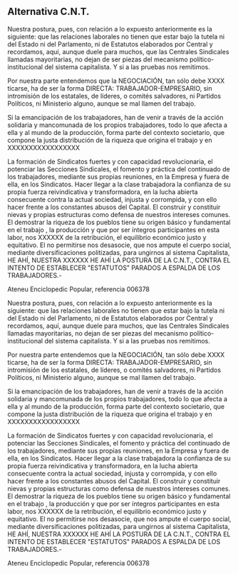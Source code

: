 ## Alternativa C.N.T.

Nuestra postura, pues, con relación a lo expuesto anteriormente es la
siguiente: que las relaciones laborales no tienen que estar bajo la
tutela ni del Estado ni del Parlamento, ni de Estatutos elaborados por
Central y recordamos, aquí, aunque duele para muchos, que las Centrales
Sindicales llamadas mayoritarias, no dejan de ser piezas del mecanismo
político-institucional del sistema capitalista. Y si a las pruebas nos
remitimos.

Por nuestra parte entendemos que la NEGOCIACIÓN, tan sólo debe XXXX
ticarse, ha de ser la forma DIRECTA: TRABAJADOR-EMPRESARIO, sin
intromisión de los estatales, de líderes, o comités salvadores, ni
Partidos Políticos, ni Ministerio alguno, aunque se mal llamen del
trabajo.

Si la emancipación de los trabajadores, han de venir a través de la
acción solidaria y mancomunada de los propios trabajadores, todo lo que
afecta a ella y al mundo de la producción, forma parte del contexto
societario, que compone la justa distribución de la riqueza que origina
el trabajo y en XXXXXXXXXXXXXXXXX

La formación de Sindicatos fuertes y con capacidad revolucionaria, el
potenciar las Secciones Sindicales, el fomento y práctica del continuado
de los trabajadores, mediante sus propias reuniones, en la Empresa y
fuera de ella, en los Sindicatos. Hacer llegar a la clase trabajadora la
confianza de su propia fuerza reivindicativa y transformadora, en la
lucha abierta consecuente contra la actual sociedad, injusta y
corrompida, y con ello hacer frente a los constantes abusos del Capital.
El construir y constituir nievas y propias estructuras como defensa de
nuestros intereses comunes. El demostrar la riqueza de los pueblos tiene
su origen básico y fundamental en el trabajo , la producción y que por
ser íntegros participantes en esta labor, nos XXXXXX de la retribución,
el equilibrio económico justo y equitativo. El no permitirse nos
desasocie, que nos ampute el cuerpo social, mediante diversificaciones
politizadas, para ungirnos al sistema Capitalista, HE AHÍ, NUESTRA
XXXXXX HE AHÍ LA POSTURA DE LA C.N.T., CONTRA EL INTENTO DE ESTABLECER
"ESTATUTOS" PARADOS A ESPALDA DE LOS TRABAJADORES.-

Ateneu Enciclopedic Popular, referencia 006378


Nuestra postura, pues, con relación a lo expuesto anteriormente es la
siguiente: que las relaciones laborales no tienen que estar bajo la
tutela ni del Estado ni del Parlamento, ni de Estatutos elaborados por
Central y recordamos, aquí, aunque duele para muchos, que las Centrales
Sindicales llamadas mayoritarias, no dejan de ser piezas del mecanismo
político-institucional del sistema capitalista. Y si a las pruebas nos
remitimos.

Por nuestra parte entendemos que la NEGOCIACIÓN, tan sólo debe XXXX
ticarse, ha de ser la forma DIRECTA: TRABAJADOR-EMPRESARIO, sin
intromisión de los estatales, de líderes, o comités salvadores, ni
Partidos Políticos, ni Ministerio alguno, aunque se mal llamen del
trabajo.

Si la emancipación de los trabajadores, han de venir a través de la
acción solidaria y mancomunada de los propios trabajadores, todo lo que
afecta a ella y al mundo de la producción, forma parte del contexto
societario, que compone la justa distribución de la riqueza que origina
el trabajo y en XXXXXXXXXXXXXXXXX

La formación de Sindicatos fuertes y con capacidad revolucionaria, el
potenciar las Secciones Sindicales, el fomento y práctica del continuado
de los trabajadores, mediante sus propias reuniones, en la Empresa y
fuera de ella, en los Sindicatos. Hacer llegar a la clase trabajadora la
confianza de su propia fuerza reivindicativa y transformadora, en la
lucha abierta consecuente contra la actual sociedad, injusta y
corrompida, y con ello hacer frente a los constantes abusos del Capital.
El construir y constituir nievas y propias estructuras como defensa de
nuestros intereses comunes. El demostrar la riqueza de los pueblos tiene
su origen básico y fundamental en el trabajo , la producción y que por
ser íntegros participantes en esta labor, nos XXXXXX de la retribución,
el equilibrio económico justo y equitativo. El no permitirse nos
desasocie, que nos ampute el cuerpo social, mediante diversificaciones
politizadas, para ungirnos al sistema Capitalista, HE AHÍ, NUESTRA
XXXXXX HE AHÍ LA POSTURA DE LA C.N.T., CONTRA EL INTENTO DE ESTABLECER
"ESTATUTOS" PARADOS A ESPALDA DE LOS TRABAJADORES.-

Ateneu Enciclopedic Popular, referencia 006378

